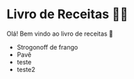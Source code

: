 # Livro de Receitas :man_cook:

Olá! Bem vindo ao livro de receitas :wave:

- Strogonoff de frango
- Pavê
- teste
- teste2